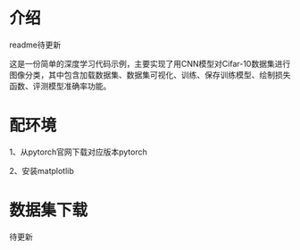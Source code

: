 # 介绍

readme待更新

这是一份简单的深度学习代码示例，主要实现了用CNN模型对Cifar-10数据集进行图像分类，其中包含加载数据集、数据集可视化、训练、保存训练模型、绘制损失函数、评测模型准确率功能。 


# 配环境

1、从pytorch官网下载对应版本pytorch

2、安装matplotlib



# 数据集下载

待更新

